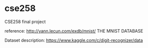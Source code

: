 # cse258

CSE258 final project 

reference:
http://yann.lecun.com/exdb/mnist/
THE MNIST DATABASE

Dataset description:
https://www.kaggle.com/c/digit-recognizer/data
